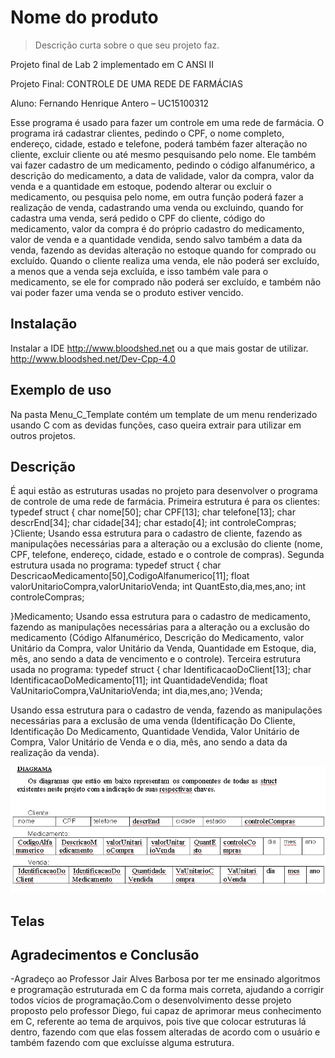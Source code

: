 # Nome do produto
> Descrição curta sobre o que seu projeto faz.

Projeto final de Lab 2 implementado em C ANSI II

Projeto Final: CONTROLE DE UMA REDE DE FARMÁCIAS

Aluno: Fernando Henrique Antero   – UC15100312


Esse programa é usado para fazer um controle em uma rede de farmácia. O programa irá cadastrar clientes, pedindo o CPF, o nome completo, endereço, cidade, estado e telefone, poderá também fazer alteração no cliente, excluir cliente ou até mesmo pesquisando pelo nome. Ele também vai fazer cadastro de um medicamento, pedindo o código alfanumérico, a descrição do medicamento, a data de validade, valor da compra, valor da venda e a quantidade em estoque, podendo alterar ou excluir o medicamento, ou pesquisa pelo nome, em outra função poderá fazer a realização de venda, cadastrando uma venda ou excluindo, quando for cadastra uma venda, será pedido o CPF do cliente, código do medicamento, valor da compra é do próprio cadastro do medicamento, valor de venda e a quantidade vendida, sendo salvo também a data da venda, fazendo as devidas alteração no estoque quando for comprado ou excluído. Quando o cliente realiza uma venda, ele não poderá ser excluído, a menos que a venda seja excluída, e isso também vale para o medicamento, se ele for comprado não poderá ser excluído, e também não vai poder fazer uma venda se o produto estiver vencido.


## Instalação
Instalar a IDE http://www.bloodshed.net ou a que mais gostar de utilizar.
http://www.bloodshed.net/Dev-Cpp-4.0



## Exemplo de uso
Na pasta Menu_C_Template contém um template de um menu renderizado usando C com as devidas funções, caso queira extrair para utilizar em outros projetos.

## Descrição

É aqui estão as estruturas usadas no projeto para desenvolver o programa de controle de uma rede de farmácia.
Primeira estrutura é para os clientes:
typedef struct
{
  	char nome[50];
  	char CPF[13];
  	char telefone[13];
  	char descrEnd[34];
  	char cidade[34];
  	char estado[4];
  	int controleCompras;
}Cliente;
	Usando essa estrutura para o cadastro de cliente, fazendo as manipulações necessárias para a alteração ou a exclusão do cliente (nome, CPF, telefone, endereço, cidade, estado e o controle de compras).
Segunda estrutura usada no programa:
typedef struct
{
  char DescricaoMedicamento[50],CodigoAlfanumerico[11];
  float valorUnitarioCompra,valorUnitarioVenda;
  int QuantEsto,dia,mes,ano;
  int controleCompras;
  
}Medicamento;
Usando essa estrutura para o cadastro de medicamento, fazendo as manipulações necessárias para a alteração ou a exclusão do medicamento (Código Alfanumérico, Descrição do Medicamento, valor Unitário da Compra, valor Unitário da Venda, Quantidade em Estoque, dia, mês, ano sendo a data de vencimento e o controle).
Terceira estrutura usada no programa:
typedef struct
{
  	char IdentificacaoDoClient[13];
  	char IdentificacaoDoMedicamento[11];
  	int QuantidadeVendida;
  	float VaUnitarioCompra,VaUnitarioVenda;
  	int dia,mes,ano;
}Venda;

Usando essa estrutura para o cadastro de venda, fazendo as manipulações necessárias para a exclusão de uma venda (Identificação Do Cliente, Identificação Do Medicamento, Quantidade Vendida, Valor Unitário de Compra, Valor Unitário de Venda e o dia, mês, ano sendo a data da realização da venda).

![](./diagrama.png)

## Telas



## Agradecimentos e Conclusão

-Agradeço ao Professor Jair Alves Barbosa por ter me ensinado algoritmos e programação estruturada em C da forma mais correta, ajudando a corrigir todos vícios de programação.Com o desenvolvimento desse projeto proposto pelo professor Diego, fui capaz de aprimorar meus conhecimento em C, referente ao tema de arquivos, pois tive que colocar estruturas lá dentro, fazendo com que elas fossem alteradas de acordo com o usuário e também fazendo com que excluísse alguma estrutura.

